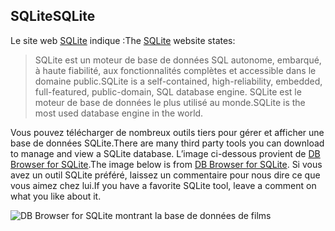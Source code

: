 ## <a name="sqlite"></a><span data-ttu-id="52510-101">SQLite</span><span class="sxs-lookup"><span data-stu-id="52510-101">SQLite</span></span>

<span data-ttu-id="52510-102">Le site web [SQLite](https://www.sqlite.org/) indique :</span><span class="sxs-lookup"><span data-stu-id="52510-102">The [SQLite](https://www.sqlite.org/) website states:</span></span>

> <span data-ttu-id="52510-103">SQLite est un moteur de base de données SQL autonome, embarqué, à haute fiabilité, aux fonctionnalités complètes et accessible dans le domaine public.</span><span class="sxs-lookup"><span data-stu-id="52510-103">SQLite is a self-contained, high-reliability, embedded, full-featured, public-domain, SQL database engine.</span></span> <span data-ttu-id="52510-104">SQLite est le moteur de base de données le plus utilisé au monde.</span><span class="sxs-lookup"><span data-stu-id="52510-104">SQLite is the most used database engine in the world.</span></span>

<span data-ttu-id="52510-105">Vous pouvez télécharger de nombreux outils tiers pour gérer et afficher une base de données SQLite.</span><span class="sxs-lookup"><span data-stu-id="52510-105">There are many third party tools you can download to manage and view a SQLite database.</span></span> <span data-ttu-id="52510-106">L’image ci-dessous provient de [DB Browser for SQLite](https://sqlitebrowser.org/).</span><span class="sxs-lookup"><span data-stu-id="52510-106">The image below is from [DB Browser for SQLite](https://sqlitebrowser.org/).</span></span> <span data-ttu-id="52510-107">Si vous avez un outil SQLite préféré, laissez un commentaire pour nous dire ce que vous aimez chez lui.</span><span class="sxs-lookup"><span data-stu-id="52510-107">If you have a favorite SQLite tool, leave a comment on what you like about it.</span></span>

![DB Browser for SQLite montrant la base de données de films](~/tutorials/first-mvc-app-xplat/working-with-sql/_static/dbb.png)
